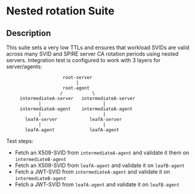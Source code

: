 # Nested rotation Suite

## Description

This suite sets a very low TTLs and ensures that workload SVIDs are valid
across many SVID and SPIRE server CA rotation periods using nested servers.
Integration test is configured to work with 3 layers for server/agents:

                         root-server
                              |  
                         root-agent
                        /           \
         intermediateA-server   intermediateA-server      
                |                       |
         intermediateA-agent    intermediateA-agent    
                |                       |
           leafA-server            leafA-server  
                |                       |
           leafA-agent             leafA-agent             

Test steps:

- Fetch an X509-SVID from `intermediateA-agent` and validate it them on `intermediateB-agent`
- Fetch an X509-SVID from `leafA-agent` and validate it on `leafB-agent`
- Fetch a JWT-SVID from `intermediateA-agent` and validate it on `intermediateB-agent`
- Fetch a JWT-SVID from `leafA-agent` and validate it on `leafB-agent` 
